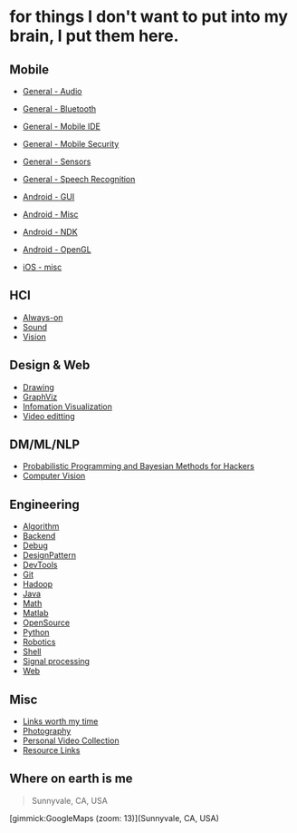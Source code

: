 for things I don't want to put into my brain, I put them here.
==========


Mobile
------
- [General - Audio](mobile_audio.md)
- [General - Bluetooth](mobile_bluetooth.md)
- [General - Mobile IDE](mobile_ide.md)
- [General - Mobile Security](mobile_security.md)
- [General - Sensors](mobile_sensors.md)
- [General - Speech Recognition](mobile_speech.md)

- [Android - GUI](mobile_android_gui.md)
- [Android - Misc](mobile_android_misc.md)
- [Android - NDK](mobile_android_ndk.md)
- [Android - OpenGL](mobile_android_opengl.md)

- [iOS - misc](mobile_ios_misc.md)


HCI
------
- [Always-on](hci_alwayson.md)
- [Sound](hci_sound.md)
- [Vision](hci_vision.md)


Design & Web
------
- [Drawing](design_drawing.md)
- [GraphViz](design_graphviz.md)
- [Infomation Visualization](design_infovis.md)
- [Video editting](design_videoediting.md)

DM/ML/NLP
------
- [Probabilistic Programming and Bayesian Methods for Hackers](ml_hacker_bayesian.md)
- [Computer Vision](cv_vision.md)

Engineering
------
- [Algorithm](eng_algorithm.md)
- [Backend](eng_backend.md)
- [Debug](eng_debug.md)
- [DesignPattern](eng_designpattern.md)
- [DevTools](eng_devtools.md)
- [Git](eng_git.md)
- [Hadoop](eng_hadoop.md)
- [Java](eng_java.md)
- [Math](eng_math.md)
- [Matlab](eng_matlab.md)
- [OpenSource](eng_opensource.md)
- [Python](eng_python.md)
- [Robotics](eng_robotic.md)
- [Shell](eng_shell.md)
- [Signal processing](eng_signalprocessing.md)
- [Web](eng_web.md)

Misc
------
- [Links worth my time](misc_linksworthmytime.md)
- [Photography](misc_photography.md)
- [Personal Video Collection](misc_videos.md)
- [Resource Links](misc_res_links.md)

Where on earth is me
--------

> Sunnyvale, CA, USA

[gimmick:GoogleMaps (zoom: 13)](Sunnyvale, CA, USA)



